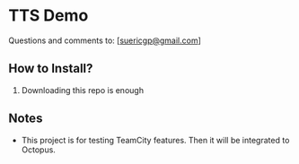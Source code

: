 # TTS Demo


Questions and comments to: [suericgp@gmail.com]

How to Install?
--------------
1. Downloading this repo is enough

Notes
--------------
- This project is for testing TeamCity features. Then it will be integrated to Octopus.
